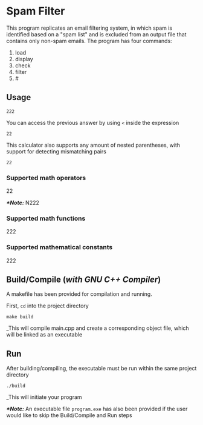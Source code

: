 # Spam Filter

This program replicates an email filtering system, in which spam is identified based on a "spam list" and is excluded from an output file that contains only non-spam emails. The program has four commands:

1. load
2. display
3. check
4. filter
5. \#

## Usage

```
222
```

You can access the previous answer by using `<` inside the expression

```
22
```

This calculator also supports any amount of nested parentheses, with support for detecting mismatching pairs

```
22
```

### Supported math operators

22

**_\*Note:_** N222

### Supported math functions

222

### Supported mathematical constants

222

## Build/Compile (_with GNU C++ Compiler_)

A makefile has been provided for compilation and running.

First, `cd` into the project directory

```
make build
```

_This will compile main.cpp and create a corresponding object file, which will be linked as an executable

## Run

After building/compiling, the executable must be run within the same project directory

```
./build
```

_This will initiate your program


**_\*Note:_** An executable file `program.exe` has also been provided if the user would like to skip the Build/Compile and Run steps
